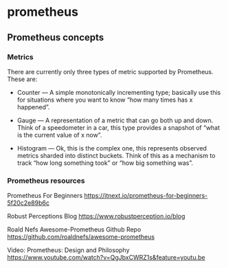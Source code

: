 # prometheus

## Prometheus concepts

### Metrics

There are currently only three types of metric supported by Prometheus. These are:

* Counter — A simple monotonically incrementing type; basically use this for situations where you want to know “how many times has x happened”.

* Gauge — A representation of a metric that can go both up and down. Think of a speedometer in a car, this type provides a snapshot of “what is the current value of x now”.

* Histogram — Ok, this is the complex one, this represents observed metrics sharded into distinct buckets. Think of this as a mechanism to track “how long something took” or “how big something was”.

### Prometheus resources

Prometheus For Beginners https://itnext.io/prometheus-for-beginners-5f20c2e89b6c

Robust Perceptions Blog  https://www.robustperception.io/blog

Roald Nefs Awesome-Prometheus Github Repo https://github.com/roaldnefs/awesome-prometheus

Video: Prometheus: Design and Philosophy https://www.youtube.com/watch?v=QgJbxCWRZ1s&feature=youtu.be